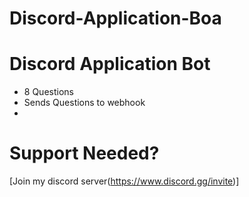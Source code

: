 # Discord-Application-Boa
# Discord Application Bot
- 8 Questions
- Sends Questions to webhook
- 

# Support Needed?
[Join my discord server(https://www.discord.gg/invite)]
